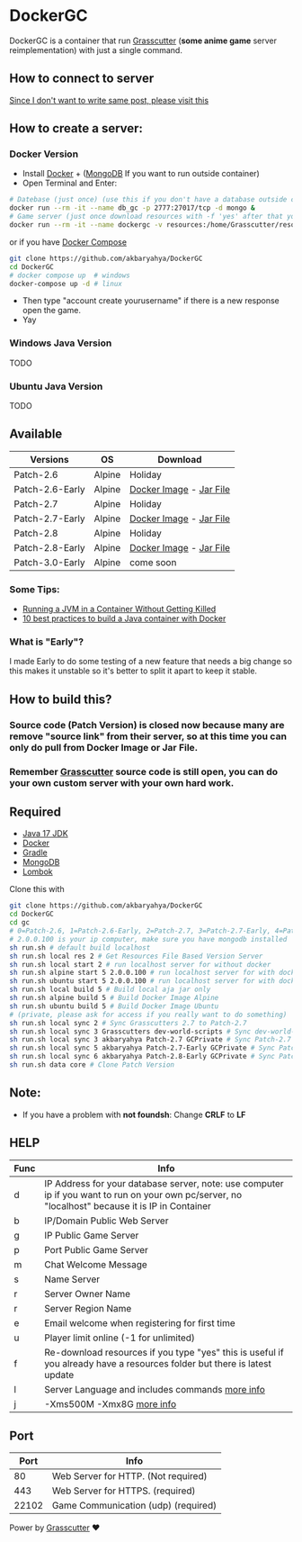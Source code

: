 # DockerGC
DockerGC is a container that run [Grasscutter](https://github.com/Melledy/Grasscutter) (**some anime game** server reimplementation) with just a single command.<br>
## How to connect to server
[Since I don't want to write same post, please visit this](https://game.yuuki.me/posts/how-connect)
## How to create a server:
### Docker Version
- Install [Docker](https://docs.docker.com/engine/install/) + ([MongoDB](https://www.mongodb.com/try/download/community) If you want to run outside container)
- Open Terminal and Enter:
```sh
# Datebase (just once) (use this if you don't have a database outside container or want to use between containers)
docker run --rm -it --name db_gc -p 2777:27017/tcp -d mongo &
# Game server (just once download resources with -f 'yes' after that you can set -f 'no') (remember replace 2.0.0.100 with your pc's ip and don't use "localhost" this is important)
docker run --rm -it --name dockergc -v resources:/home/Grasscutter/resources -p 22102:22102/udp -p 443:443/tcp siakbary/dockergc:alpine-Patch-2.8-Early -d 'mongodb://2.0.0.100:2777' -b '2.0.0.100' -g '2.0.0.100' -f 'yes'
```
or if you have [Docker Compose](https://docs.docker.com/compose/install/)
```sh
git clone https://github.com/akbaryahya/DockerGC
cd DockerGC
# docker compose up  # windows
docker-compose up -d # linux
```
- Then type "account create yourusername" if there is a new response open the game.
- Yay

### Windows Java Version

TODO

### Ubuntu Java Version

TODO

## Available
| Versions | OS | Download |
| ------ | ------ | ------ |
| Patch-2.6 | Alpine | Holiday | 
| Patch-2.6-Early | Alpine | [Docker Image](https://hub.docker.com/r/siakbary/dockergc/tags?page=1&name=alpine-Patch-2.6-Early) - [Jar File](https://nightly.link/akbaryahya/DockerGC/workflows/DockerGC_alpine_2.6_early/main/DockerGC.zip) |
| Patch-2.7 | Alpine | Holiday |
| Patch-2.7-Early | Alpine | [Docker Image](https://hub.docker.com/r/siakbary/dockergc/tags?page=1&name=alpine-Patch-2.7-Early) - [Jar File](https://nightly.link/akbaryahya/DockerGC/workflows/DockerGC_alpine_2.7_early/main/DockerGC.zip) |
| Patch-2.8 | Alpine | Holiday |
| Patch-2.8-Early | Alpine | [Docker Image](https://hub.docker.com/r/siakbary/dockergc/tags?page=1&name=alpine-Patch-2.8-Early) - [Jar File](https://nightly.link/akbaryahya/DockerGC/workflows/DockerGC_alpine_2.8_early/main/DockerGC.zip) |
| Patch-3.0-Early | Alpine | come soon |

### Some Tips:
* [Running a JVM in a Container Without Getting Killed](https://blog.csanchez.org/2017/05/31/running-a-jvm-in-a-container-without-getting-killed/)
* [10 best practices to build a Java container with Docker](https://snyk.io/blog/best-practices-to-build-java-containers-with-docker/)

### What is "**Early**"?
I made Early to do some testing of a new feature that needs a big change so this makes it unstable so it's better to split it apart to keep it stable.

## How to build this? 
### Source code (Patch Version) is closed now because many are remove "source link" from their server, so at this time you can only do pull from Docker Image  or Jar File.
### Remember [Grasscutter](https://github.com/Melledy/Grasscutter) source code is still open, you can do your own custom server with your own hard work.
## Required
- [Java 17 JDK](https://adoptium.net/temurin/releases) 
- [Docker](https://docs.docker.com/engine/install/)
- [Gradle](https://gradle.org/install/)
- [MongoDB](https://www.mongodb.com/try/download/community)
- [Lombok](https://stackoverflow.com/questions/67899014/vs-code-did-not-recognize-lombok)

Clone this with
```sh
git clone https://github.com/akbaryahya/DockerGC
cd DockerGC
cd gc
# 0=Patch-2.6, 1=Patch-2.6-Early, 2=Patch-2.7, 3=Patch-2.7-Early, 4=Patch-2.8
# 2.0.0.100 is your ip computer, make sure you have mongodb installed
sh run.sh # default build localhost
sh run.sh local res 2 # Get Resources File Based Version Server
sh run.sh local start 2 # run localhost server for without docker
sh run.sh alpine start 5 2.0.0.100 # run localhost server for with docker alpine
sh run.sh ubuntu start 5 2.0.0.100 # run localhost server for with docker ubuntu
sh run.sh local build 5 # Build local aja jar only
sh run.sh alpine build 5 # Build Docker Image Alpine
sh run.sh ubuntu build 5 # Build Docker Image Ubuntu
# (private, please ask for access if you really want to do something)
sh run.sh local sync 2 # Sync Grasscutters 2.7 to Patch-2.7
sh run.sh local sync 3 Grasscutters dev-world-scripts # Sync dev-world-scripts to Patch-2.7-Early
sh run.sh local sync 3 akbaryahya Patch-2.7 GCPrivate # Sync Patch-2.7 to Patch-2.7-Early
sh run.sh local sync 5 akbaryahya Patch-2.7-Early GCPrivate # Sync Patch-2.7-Early to Patch-2.8-Early
sh run.sh local sync 6 akbaryahya Patch-2.8-Early GCPrivate # Sync Patch-2.7-Early to Patch-2.8-Early
sh run.sh data core # Clone Patch Version
```
## Note:
* If you have a problem with **not foundsh**: Change **CRLF** to **LF**

## HELP
| Func | Info |
| ------ | ------ |
| d | IP Address for your database server, note: use computer ip if you want to run on your own pc/server, no "localhost" because it is IP in Container |
| b | IP/Domain Public Web Server |
| g | IP Public Game Server |
| p | Port Public Game Server |
| m | Chat Welcome Message |
| s | Name Server |
| r | Server Owner Name |
| r | Server Region Name |
| e | Email welcome when registering for first time |
| u | Player limit online (-1 for unlimited) |
| f | Re-download resources if you type "yes" this is useful if you already have a resources folder but there is latest update |
| l | Server Language and includes commands [more info](https://github.com/Grasscutters/Grasscutter/tree/development/src/main/resources/languages) |
| j | -Xms500M -Xmx8G [more info](https://www.baeldung.com/ops/docker-jvm-heap-size) |

## Port
| Port | Info |
| ------ | ------ |
| 80 | Web Server for HTTP. (Not required) |
| 443 | Web Server for HTTPS. (required) |
| 22102 | Game Communication (udp) (required) |

Power by [Grasscutter](https://github.com/Melledy/Grasscutter) ❤️
